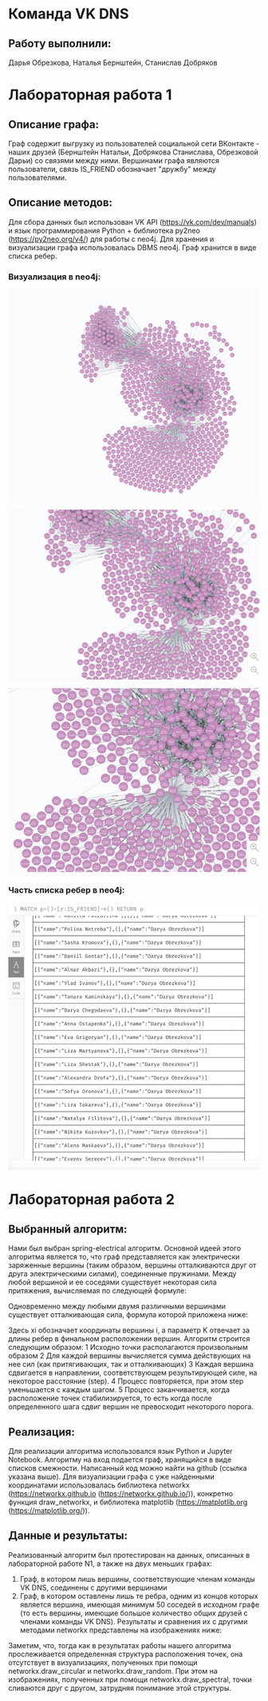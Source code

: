 # Команда VK DNS

## Работу выполнили:
Дарья Обрезкова, Наталья Бернштейн, Станислав Добряков

# Лабораторная работа 1

## Описание графа:
Граф содержит выгрузку из пользователей социальной сети ВКонтакте - наших друзей (Бернштейн Натальи, Добрякова Станислава, Обрезковой Дарьи) со связями между ними. Вершинами графа являются пользователи, связь IS_FRIEND обозначает "дружбу" между пользователями.

## Описание методов:
Для сбора данных был использован VK API (https://vk.com/dev/manuals) и язык программирования Python + библиотека py2neo (https://py2neo.org/v4/) для работы с neo4j. Для хранения и визуализации графа использовалась DBMS neo4j.
Граф хранится в виде списка ребер.

### Визуализация в neo4j:
![GitHub Logo](1g.jpg)

![GitHub Logo](2g.jpg)

![GitHub Logo](3g.jpg)

### Часть списка ребер в neo4j:

![GitHub Logo](4g.jpg)

# Лабораторная работа 2

## Выбранный алгоритм: 
Нами был выбран spring-electrical алгоритм. Основной идеей этого алгоритма является то, что граф представляется как электрически заряженные вершины (таким образом, вершины отталкиваются друг от друга электрическими силами), соединенные пружинами. 
Между любой вершиной и ее соседями существует некоторая сила притяжения, вычисляемая по следующей формуле: 
 


 
Одновременно между любыми двумя различными вершинами существует отталкивающая сила, формула которой приложена ниже: 


 
Здесь xi обозначает координаты вершины i, а параметр K отвечает за длины ребер в финальном расположении вершин. 
Алгоритм строится следующим образом: 
 1 Исходно точки располагаются произвольным образом 
 2 Для каждой вершины вычисляется сумма действующих на нее сил (как притягивающих, так и отталкивающих) 
 3 Каждая вершина сдвигается в направлении, соответствующем результирующей силе, на некоторое расстояние (step). 
 4 Процесс повторяется, при этом step уменьшается с каждым шагом. 
 5 Процесс заканчивается, когда расположение точек стабилизируется, то есть когда после определенного шага сдвиг вершин не превосходит некоторого порога. 
 
## Реализация: 
Для реализации алгоритма использовался язык Python и Jupyter Notebook. Алгоритму на вход подается граф, хранящийся в виде списков смежности. Написанный код можно найти на github (ссылка указана выше). 
Для визуализации графа с уже найденными координатами использовалась библиотека networkx (https://networkx.github.io (https://networkx.github.io/)), конкретно функция draw_networkx, и библиотека matplotlib (https://matplotlib.org (https://matplotlib.org/)). 
 
## Данные и результаты: 
Реализованный алгоритм был протестирован на данных, описанных в лабораторной работе N1, а также на двух меньших графах: 
1) Граф, в котором лишь вершины, соответствующие членам команды VK DNS, соединены с другими вершинами 
2) Граф, в котором оставлены лишь те ребра, одним из концов которых является вершина, имеющая минимум 50 соседей в исходном графе (то есть вершины, имеющие большое количество общих друзей с членами команды VK DNS). 
Результаты и сравнения их с другими методами networkx представлены на изображениях ниже:

Заметим, что, тогда как в результатах работы нашего алгоритма прослеживается определенная структура расположения точек, она отсутствует в визуализациях, полученных при помощи networkx.draw_circular и networkx.draw_random. При этом на изображениях, полученных при помощи networkx.draw_spectral, точки сливаются друг с другом, затрудняя понимание этой структуры.
